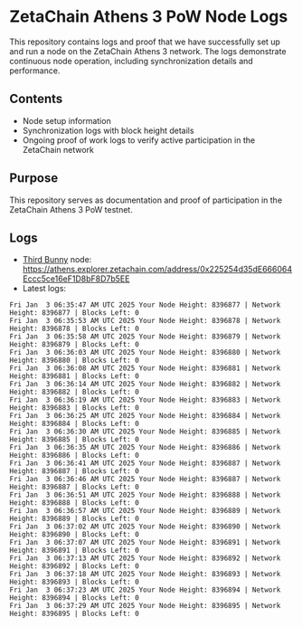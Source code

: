 # ZetaChain Athens 3 PoW Node Logs
This repository contains logs and proof that we have successfully set up and run a node on the ZetaChain Athens 3 network. The logs demonstrate continuous node operation, including synchronization details and performance.

## Contents
- Node setup information
- Synchronization logs with block height details
- Ongoing proof of work logs to verify active participation in the ZetaChain network

## Purpose
This repository serves as documentation and proof of participation in the ZetaChain Athens 3 PoW testnet.

## Logs

- [Third Bunny](https://thirdbunny.xyz/) node: https://athens.explorer.zetachain.com/address/0x225254d35dE666064Eccc5ce16eF1D8bF8D7b5EE
- Latest logs:
```
Fri Jan  3 06:35:47 AM UTC 2025 Your Node Height: 8396877 | Network Height: 8396877 | Blocks Left: 0
Fri Jan  3 06:35:53 AM UTC 2025 Your Node Height: 8396878 | Network Height: 8396878 | Blocks Left: 0
Fri Jan  3 06:35:58 AM UTC 2025 Your Node Height: 8396879 | Network Height: 8396879 | Blocks Left: 0
Fri Jan  3 06:36:03 AM UTC 2025 Your Node Height: 8396880 | Network Height: 8396880 | Blocks Left: 0
Fri Jan  3 06:36:08 AM UTC 2025 Your Node Height: 8396881 | Network Height: 8396881 | Blocks Left: 0
Fri Jan  3 06:36:14 AM UTC 2025 Your Node Height: 8396882 | Network Height: 8396882 | Blocks Left: 0
Fri Jan  3 06:36:19 AM UTC 2025 Your Node Height: 8396883 | Network Height: 8396883 | Blocks Left: 0
Fri Jan  3 06:36:25 AM UTC 2025 Your Node Height: 8396884 | Network Height: 8396884 | Blocks Left: 0
Fri Jan  3 06:36:30 AM UTC 2025 Your Node Height: 8396885 | Network Height: 8396885 | Blocks Left: 0
Fri Jan  3 06:36:35 AM UTC 2025 Your Node Height: 8396886 | Network Height: 8396886 | Blocks Left: 0
Fri Jan  3 06:36:41 AM UTC 2025 Your Node Height: 8396887 | Network Height: 8396887 | Blocks Left: 0
Fri Jan  3 06:36:46 AM UTC 2025 Your Node Height: 8396887 | Network Height: 8396887 | Blocks Left: 0
Fri Jan  3 06:36:51 AM UTC 2025 Your Node Height: 8396888 | Network Height: 8396888 | Blocks Left: 0
Fri Jan  3 06:36:57 AM UTC 2025 Your Node Height: 8396889 | Network Height: 8396889 | Blocks Left: 0
Fri Jan  3 06:37:02 AM UTC 2025 Your Node Height: 8396890 | Network Height: 8396890 | Blocks Left: 0
Fri Jan  3 06:37:07 AM UTC 2025 Your Node Height: 8396891 | Network Height: 8396891 | Blocks Left: 0
Fri Jan  3 06:37:13 AM UTC 2025 Your Node Height: 8396892 | Network Height: 8396892 | Blocks Left: 0
Fri Jan  3 06:37:18 AM UTC 2025 Your Node Height: 8396893 | Network Height: 8396893 | Blocks Left: 0
Fri Jan  3 06:37:23 AM UTC 2025 Your Node Height: 8396894 | Network Height: 8396894 | Blocks Left: 0
Fri Jan  3 06:37:29 AM UTC 2025 Your Node Height: 8396895 | Network Height: 8396895 | Blocks Left: 0
```
